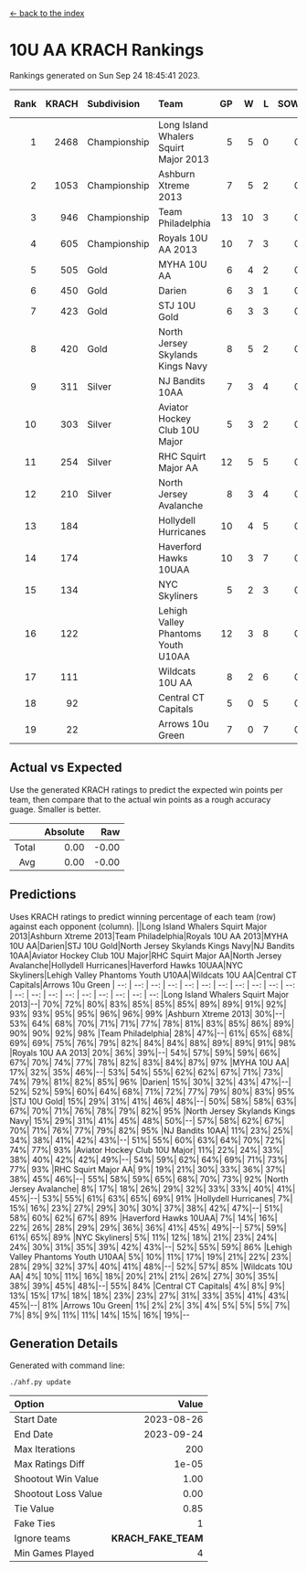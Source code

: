 [<- back to the index](readme.md)
# 10U AA KRACH Rankings
Rankings generated on Sun Sep 24 18:45:41 2023.

Rank|KRACH|Subdivision|Team|GP|W|L|SOW|SOL|T|SoS|Exp Wins|Win Diff
---:|---:|:---|:---|---:|---:|---:|---:|---:|---:|---:|---:|---:
1|2468|Championship|Long Island Whalers Squirt Major 2013|5|5|0|0|0|0|398|5.8|-0.0
2|1053|Championship|Ashburn Xtreme 2013|7|5|2|0|0|0|732|5.8|-0.0
3|946|Championship|Team Philadelphia|13|10|3|0|0|0|393|10.9|0.0
4|605|Championship|Royals 10U AA 2013|10|7|3|0|0|0|376|7.9|0.0
5|505|Gold|MYHA 10U AA|6|4|2|0|0|0|540|4.8|-0.0
6|450|Gold|Darien|6|3|1|0|0|2|340|5.6|0.0
7|423|Gold|STJ 10U Gold|6|3|3|0|0|0|536|3.9|0.0
8|420|Gold|North Jersey Skylands Kings Navy|8|5|2|0|0|1|284|6.7|0.0
9|311|Silver|NJ Bandits 10AA|7|3|4|0|0|0|684|3.8|-0.0
10|303|Silver|Aviator Hockey Club 10U Major|5|3|2|0|0|0|237|3.9|0.0
11|254|Silver|RHC Squirt Major AA|12|5|5|0|0|2|355|7.6|0.0
12|210|Silver|North Jersey Avalanche|8|3|4|0|0|1|346|4.7|0.0
13|184||Hollydell Hurricanes|10|4|5|0|0|1|311|5.7|0.0
14|174||Haverford Hawks 10UAA|10|3|7|0|0|0|411|3.9|0.0
15|134||NYC Skyliners|5|2|3|0|0|0|248|2.9|0.0
16|122||Lehigh Valley Phantoms Youth U10AA|12|3|8|0|0|1|484|4.7|0.0
17|111||Wildcats 10U AA|8|2|6|0|0|0|381|2.9|0.0
18|92||Central CT Capitals|5|0|5|0|0|0|1031|0.8|-0.0
19|22||Arrows 10u Green|7|0|7|0|0|0|261|0.9|0.0

## Actual vs Expected
Use the generated KRACH ratings to predict the expected win points per team, then compare that to the actual win points as a rough accuracy guage. Smaller is better.

||Absolute|Raw
|---:|---:|---:
|Total|0.00|-0.00
|Avg|0.00|-0.00

## Predictions
Uses KRACH ratings to predict winning percentage of each team (row) against each opponent (column).
||Long Island Whalers Squirt Major 2013|Ashburn Xtreme 2013|Team Philadelphia|Royals 10U AA 2013|MYHA 10U AA|Darien|STJ 10U Gold|North Jersey Skylands Kings Navy|NJ Bandits 10AA|Aviator Hockey Club 10U Major|RHC Squirt Major AA|North Jersey Avalanche|Hollydell Hurricanes|Haverford Hawks 10UAA|NYC Skyliners|Lehigh Valley Phantoms Youth U10AA|Wildcats 10U AA|Central CT Capitals|Arrows 10u Green
| --: | --: | --: | --: | --: | --: | --: | --: | --: | --: | --: | --: | --: | --: | --: | --: | --: | --: | --: | --: 
|Long Island Whalers Squirt Major 2013|--| 70%| 72%| 80%| 83%| 85%| 85%| 85%| 89%| 89%| 91%| 92%| 93%| 93%| 95%| 95%| 96%| 96%| 99%
|Ashburn Xtreme 2013| 30%|--| 53%| 64%| 68%| 70%| 71%| 71%| 77%| 78%| 81%| 83%| 85%| 86%| 89%| 90%| 90%| 92%| 98%
|Team Philadelphia| 28%| 47%|--| 61%| 65%| 68%| 69%| 69%| 75%| 76%| 79%| 82%| 84%| 84%| 88%| 89%| 89%| 91%| 98%
|Royals 10U AA 2013| 20%| 36%| 39%|--| 54%| 57%| 59%| 59%| 66%| 67%| 70%| 74%| 77%| 78%| 82%| 83%| 84%| 87%| 97%
|MYHA 10U AA| 17%| 32%| 35%| 46%|--| 53%| 54%| 55%| 62%| 62%| 67%| 71%| 73%| 74%| 79%| 81%| 82%| 85%| 96%
|Darien| 15%| 30%| 32%| 43%| 47%|--| 52%| 52%| 59%| 60%| 64%| 68%| 71%| 72%| 77%| 79%| 80%| 83%| 95%
|STJ 10U Gold| 15%| 29%| 31%| 41%| 46%| 48%|--| 50%| 58%| 58%| 63%| 67%| 70%| 71%| 76%| 78%| 79%| 82%| 95%
|North Jersey Skylands Kings Navy| 15%| 29%| 31%| 41%| 45%| 48%| 50%|--| 57%| 58%| 62%| 67%| 70%| 71%| 76%| 77%| 79%| 82%| 95%
|NJ Bandits 10AA| 11%| 23%| 25%| 34%| 38%| 41%| 42%| 43%|--| 51%| 55%| 60%| 63%| 64%| 70%| 72%| 74%| 77%| 93%
|Aviator Hockey Club 10U Major| 11%| 22%| 24%| 33%| 38%| 40%| 42%| 42%| 49%|--| 54%| 59%| 62%| 64%| 69%| 71%| 73%| 77%| 93%
|RHC Squirt Major AA|  9%| 19%| 21%| 30%| 33%| 36%| 37%| 38%| 45%| 46%|--| 55%| 58%| 59%| 65%| 68%| 70%| 73%| 92%
|North Jersey Avalanche|  8%| 17%| 18%| 26%| 29%| 32%| 33%| 33%| 40%| 41%| 45%|--| 53%| 55%| 61%| 63%| 65%| 69%| 91%
|Hollydell Hurricanes|  7%| 15%| 16%| 23%| 27%| 29%| 30%| 30%| 37%| 38%| 42%| 47%|--| 51%| 58%| 60%| 62%| 67%| 89%
|Haverford Hawks 10UAA|  7%| 14%| 16%| 22%| 26%| 28%| 29%| 29%| 36%| 36%| 41%| 45%| 49%|--| 57%| 59%| 61%| 65%| 89%
|NYC Skyliners|  5%| 11%| 12%| 18%| 21%| 23%| 24%| 24%| 30%| 31%| 35%| 39%| 42%| 43%|--| 52%| 55%| 59%| 86%
|Lehigh Valley Phantoms Youth U10AA|  5%| 10%| 11%| 17%| 19%| 21%| 22%| 23%| 28%| 29%| 32%| 37%| 40%| 41%| 48%|--| 52%| 57%| 85%
|Wildcats 10U AA|  4%| 10%| 11%| 16%| 18%| 20%| 21%| 21%| 26%| 27%| 30%| 35%| 38%| 39%| 45%| 48%|--| 55%| 84%
|Central CT Capitals|  4%|  8%|  9%| 13%| 15%| 17%| 18%| 18%| 23%| 23%| 27%| 31%| 33%| 35%| 41%| 43%| 45%|--| 81%
|Arrows 10u Green|  1%|  2%|  2%|  3%|  4%|  5%|  5%|  5%|  7%|  7%|  8%|  9%| 11%| 11%| 14%| 15%| 16%| 19%|--

## Generation Details

Generated with command line:
```
./ahf.py update
```

| Option | Value |
| :----- | ----: |
| Start Date | 2023-08-26 |
| End Date | 2023-09-24 |
| Max Iterations | 200 |
| Max Ratings Diff | 1e-05 |
| Shootout Win Value | 1.00 |
| Shootout Loss Value | 0.00 |
| Tie Value | 0.85 |
| Fake Ties | 1 |
| Ignore teams | __KRACH_FAKE_TEAM__ |
| Min Games Played | 4 |


